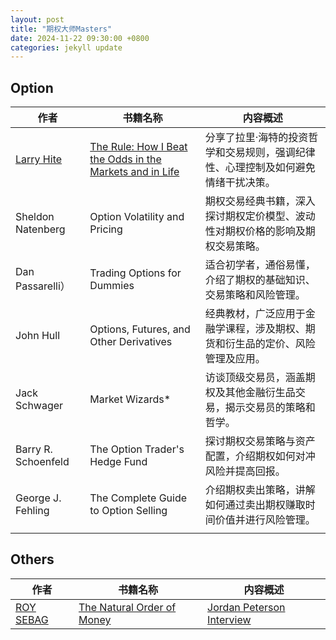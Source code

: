 ```yaml
---
layout: post
title: "期权大师Masters"
date: 2024-11-22 09:30:00 +0800
categories: jekyll update
---
```



## Option

| 作者 | 书籍名称 | 内容概述 |
| ----------------- | ----------------------------------- | ------------------------------------------------ |
| [Larry Hite](https://github.com/ikeepo/option/blob/master/docs/assets/biography/LarryHite.md) | [The Rule: How I Beat the Odds in the Markets and in Life](<https://github.com/ikeepo/option/blob/master/docs/assets/book/LarryHite-TheRuleHowIBeatTheOddsInTheMarketsAndInLife.pdf>) | 分享了拉里·海特的投资哲学和交易规则，强调纪律性、心理控制及如何避免情绪干扰决策。 |
| Sheldon Natenberg | Option Volatility and Pricing | 期权交易经典书籍，深入探讨期权定价模型、波动性对期权价格的影响及期权交易策略。    |
| Dan Passarelli） | Trading Options for Dummies | 适合初学者，通俗易懂，介绍了期权的基础知识、交易策略和风险管理。                  |
| John Hull | Options, Futures, and Other Derivatives | 经典教材，广泛应用于金融学课程，涉及期权、期货和衍生品的定价、风险管理及应用。    |
| Jack Schwager | Market Wizards\* | 访谈顶级交易员，涵盖期权及其他金融衍生品交易，揭示交易员的策略和哲学。            |
| Barry R. Schoenfeld | The Option Trader's Hedge Fund | 探讨期权交易策略与资产配置，介绍期权如何对冲风险并提高回报。                      |
| George J. Fehling | The Complete Guide to Option Selling | 介绍期权卖出策略，讲解如何通过卖出期权赚取时间价值并进行风险管理。                |
|                                                                                               |

## Others

| 作者| 书籍名称| 内容概述|
| ----------- | ---------------- | -------------------- |
| [ROY SEBAG](https://github.com/ikeepo/option/blob/master/docs/assets/biography/RoySebag.md) | [The Natural Order of Money](https://www.naturalorderofmoney.com/) | [Jordan Peterson Interview](https://www.youtube.com/watch?v=BHu5h26c4nc&t=196s) |
